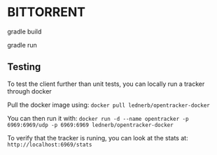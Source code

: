 # BITTORRENT

gradle build

gradle run

## Testing

To test the client further than unit tests, you can locally run a tracker through docker

Pull the docker image using:
`docker pull lednerb/opentracker-docker`

You can then run it with:
`docker run -d --name opentracker -p 6969:6969/udp -p 6969:6969 lednerb/opentracker-docker`

To verify that the tracker is runing, you can look at the stats at:
`http://localhost:6969/stats`
